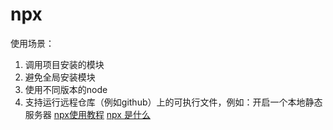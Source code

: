 # npx 
使用场景：
1. 调用项目安装的模块
2. 避免全局安装模块
3. 使用不同版本的node
4. 支持运行远程仓库（例如github）上的可执行文件，例如：开启一个本地静态服务器
[npx使用教程](http://www.ruanyifeng.com/blog/2019/02/npx.html)
[npx 是什么](https://zhuanlan.zhihu.com/p/27840803)
